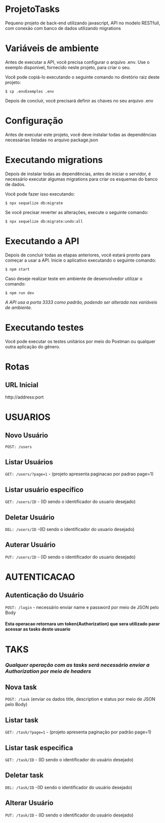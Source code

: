 # ProjetoTasks
Pequeno projeto de back-end utilizando javascript, API no modelo RESTfull, com conexão com banco de dados utilizando migrations

# Variáveis de ambiente
Antes de executar a API, você precisa configurar o arquivo .env. Use o exemplo disponível, fornecido neste projeto, para criar o seu.

Você pode copiá-lo executando o seguinte comando no diretório raiz deste projeto:

`$ cp .envExemples .env`

Depois de concluir, você precisará definir as chaves no seu arquivo .env


# Configuração
Antes de executar este projeto, você deve instalar todas as dependências necessárias listadas no arquivo package.json

# Executando migrations
Depois de instalar todas as dependências, antes de iniciar o servidor, é necessário executar algumas migrations para criar os esquemas do banco de dados.

Você pode fazer isso executando:

`$ npx sequelize db:migrate`

Se você precisar reverter as alterações, execute o seguinte comando:

`$ npx sequelize db:migrate:undo:all`

# Executando a API

Depois de concluir todas as etapas anteriores, você estará pronto para começar a usar a API. Inicie o aplicativo executando o seguinte comando:

`$ npm start`

Caso deseje realizar teste em ambiente de desenvolvedor utilizar o comando:

`$ npm run dev`

_A API usa a porta 3333 como padrão, podendo ser alterada nas variáveis de ambiente._

# Executando testes

Você pode executar os testes unitários por meio do Postman ou qualquer outra aplicação do gênero.

# Rotas

## URL Inicial

http://address:port

# USUARIOS

## Novo Usuário

`POST: /users`

## Listar Usuários

`GET: /users/?page=1` - (projeto apresenta paginacao por padrao page=1)

## Listar usuário específico

`GET: /users/ID` - (ID sendo o identificador do usuario desejado)

## Deletar Usuário

`DEL: /users/ID` -(ID sendo o identificador do usuario desejado)

## Auterar  Usuário

`PUT: /users/ID` - (ID sendo o identificador do usuario desejado)

# AUTENTICACAO
## Autenticação do Usuário

`POST: /login` - necessário enviar name e password por meio de JSON pelo Body 
#### Esta operacao retornara um token(Authorization) que sera utilizado parar acessar as tasks deste usuario

# TAKS
### _Qualquer operação com as tasks será necessário enviar a Authorization por meio de headers_

## Nova task
`POST: /task` (enviar os dados title, description e status por meio de JSON pelo Body)

## Listar task

`GET: /task/?page=1` - (projeto apresenta paginação por padrão page=1)

## Listar task especifica

`GET: /task/ID` - (ID sendo o identificador do usuário desejado)

## Deletar task

`DEL: /task/ID` -(ID sendo o identificador do usuário desejado)

## Alterar Usuário

`PUT: /task/ID` - (ID sendo o identificador do usuário desejado)
